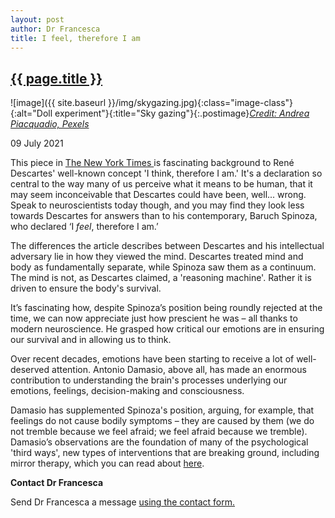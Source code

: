 ```yaml
---
layout: post
author: Dr Francesca
title: I feel, therefore I am
---
```


 <h2 class="postheader"><a href="{{ site.baseurl }}{{ page.url }}">{{ page.title }}</a></h2>


![image]({{ site.baseurl }}/img/skygazing.jpg){:class="image-class"}{:alt="Doll experiment"}{:title="Sky gazing"}{:.postimage}*<a href="https://www.pexels.com/photo/photo-of-man-in-yellow-t-shirt-and-black-jeans-lying-down-on-green-grass-field-with-3760265/">Credit: Andrea Piacquadio, Pexels</a>*



<p class="blogdate">09 July 2021</p>


This piece in <a href="https://www.nytimes.com/2003/04/19/books/i-feel-therefore-i-am.html"> The New York Times </a> is fascinating background to René Descartes' well-known concept 'I think, therefore I am.' It's a declaration so central to the way many of us perceive what it means to be human, that it may seem inconceivable that Descartes could have been, well... wrong. Speak to neuroscientists today though, and you may find they look less towards Descartes for answers than to his contemporary, Baruch Spinoza, who declared ‘I *feel*, therefore I am.’

The differences the article describes between Descartes and his intellectual adversary lie in how they viewed the mind. Descartes treated mind and body as fundamentally separate, while Spinoza saw them as a continuum. The mind is not, as Descartes claimed, a 'reasoning machine'. Rather it is driven to ensure the body's survival.

It’s fascinating how, despite Spinoza’s position being roundly rejected at the time, we can now appreciate just how prescient he was – all thanks to modern neuroscience. He grasped how critical our emotions are in ensuring our survival and in allowing us to think.

Over recent decades, emotions have been starting to receive a lot of well-deserved attention. Antonio Damasio, above all, has made an enormous contribution to understanding the brain's processes underlying our emotions, feelings, decision-making and consciousness.

Damasio has supplemented Spinoza's position, arguing, for example, that feelings do not cause bodily symptoms – they are caused by them (we do not tremble because we feel afraid; we feel afraid because we tremble). Damasio’s observations are the foundation of many of the psychological 'third ways', new types of interventions that are breaking ground, including mirror therapy, which you can read about <a href="https://drfrancesca.co.uk/2020/05/25/Try-mirror-therapy.html">here</a>.



<strong>Contact Dr Francesca</strong>

Send Dr Francesca a message <a href="https://drfrancesca.co.uk/contact">using the contact form.</a>

